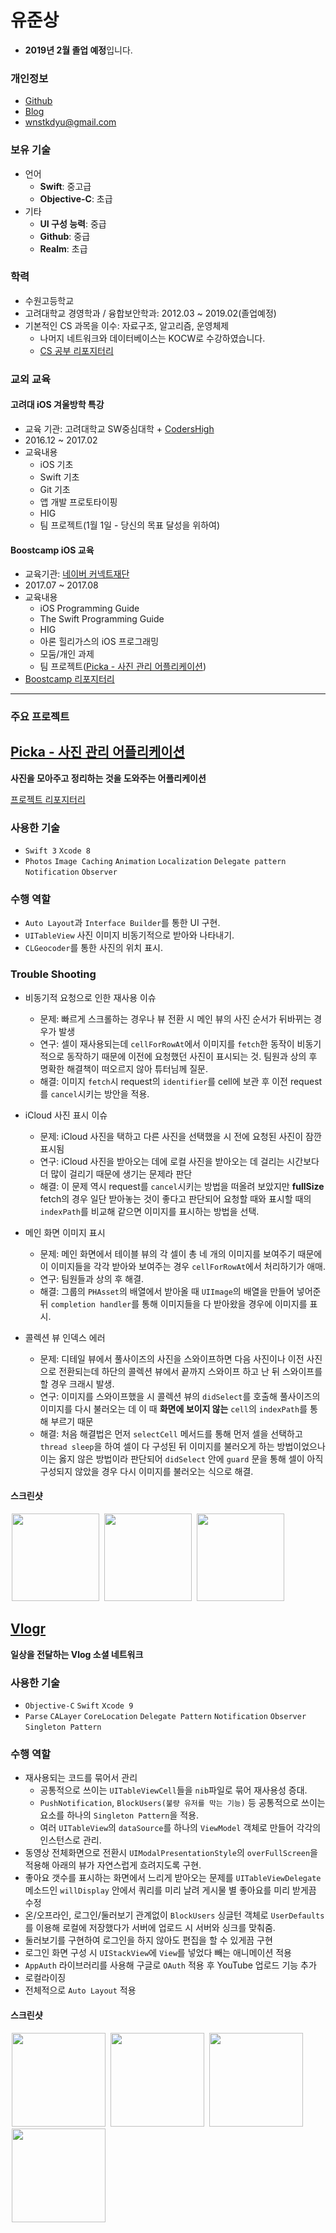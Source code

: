 # 유준상

- **2019년 2월 졸업 예정**입니다.

### 개인정보
- [Github](https://github.com/wnstkdyu)
- [Blog](https://wnstkdyu.github.io)
- [wnstkdyu@gmail.com](mailto:wnstkdyu@gmail.com)

### 보유 기술
- 언어
  - **Swift**: 중고급
  - **Objective-C**: 초급
- 기타
  - **UI 구성 능력**: 중급
  - **Github**: 중급
  - **Realm**: 초급

### 학력

- 수원고등학교
- 고려대학교 경영학과 / 융합보안학과: 2012.03 ~ 2019.02(졸업예정)
- 기본적인 CS 과목을 이수: 자료구조, 알고리즘, 운영체제
  - 나머지 네트워크와 데이터베이스는 KOCW로 수강하였습니다.
  - [CS 공부 리포지터리](https://github.com/wnstkdyu/CSStudy)

### 교외 교육

#### 고려대 iOS 겨울방학 특강

- 교육 기관: 고려대학교 SW중심대학 + [CodersHigh](https://codershigh.github.io/WebSite/)
- 2016.12 ~ 2017.02
- 교육내용
  - iOS 기초
  - Swift 기초
  - Git 기초
  - 앱 개발 프로토타이핑
  - HIG
  - 팀 프로젝트(1월 1일 - 당신의 목표 달성을 위하여)

#### Boostcamp iOS 교육

- 교육기관: [네이버 커넥트재단](http://boostcamp.connect.or.kr/)
-  2017.07 ~ 2017.08
- 교육내용
  - iOS Programming Guide
  - The Swift Programming Guide
  - HIG
  - 아론 힐리가스의 iOS 프로그래밍
  - 모둠/개인 과제
  - 팀 프로젝트([Picka - 사진 관리 어플리케이션]((https://itunes.apple.com/kr/app/picka-%EC%82%AC%EC%A7%84-%EA%B4%80%EB%A6%AC/id1274880048?mt=8)))
- [Boostcamp 리포지터리](https://github.com/wnstkdyu/boostcamp_iOS_Alpaca)

___

### 주요 프로젝트

## [Picka - 사진 관리 어플리케이션](https://itunes.apple.com/kr/app/picka-%EC%82%AC%EC%A7%84-%EA%B4%80%EB%A6%AC/id1274880048?mt=8)

**사진을 모아주고 정리하는 것을 도와주는 어플리케이션**

[프로젝트 리포지터리](https://github.com/RodoPacaGiraffe/BoostCamp_iOS_Electo)

### 사용한 기술
- `Swift 3` `Xcode 8`
- `Photos` `Image Caching` `Animation` `Localization` `Delegate pattern` `Notification` `Observer`

### 수행 역할

- `Auto Layout`과 `Interface Builder`를 통한 UI 구현.
- `UITableView` 사진 이미지 비동기적으로 받아와 나타내기.
- `CLGeocoder`를 통한 사진의 위치 표시.

### Trouble Shooting
-  비동기적 요청으로 인한 재사용 이슈

    - 문제: 빠르게 스크롤하는 경우나 뷰 전환 시 메인 뷰의 사진 순서가 뒤바뀌는 경우가 발생
    - 연구: 셀이 재사용되는데 `cellForRowAt`에서 이미지를 `fetch`한 동작이 비동기적으로 동작하기 때문에 이전에 요청했던 사진이 표시되는 것. 팀원과 상의 후 명확한 해결책이 떠오르지 않아 튜터님께 질문.
    - 해결: 이미지 `fetch`시 request의 `identifier`를 cell에 보관 후 이전 request를 `cancel`시키는 방안을 적용.

- iCloud 사진 표시 이슈

  - 문제: iCloud 사진을 택하고 다른 사진을 선택했을 시 전에 요청된 사진이 잠깐 표시됨
  - 연구: iCloud 사진을 받아오는 데에 로컬 사진을 받아오는 데 걸리는 시간보다 더 많이 걸리기 때문에 생기는 문제라 판단
  - 해결: 이 문제 역시 request를 `cancel`시키는 방법을 떠올려 보았지만 **fullSize** fetch의 경우 일단 받아놓는 것이 좋다고 판단되어 요청할 때와 표시할 때의 `indexPath`를 비교해 같으면 이미지를 표시하는 방법을 선택.

- 메인 화면 이미지 표시

  - 문제: 메인 화면에서 테이블 뷰의 각 셀이 총 네 개의 이미지를 보여주기 때문에 이 이미지들을 각각 받아와 보여주는 경우 `cellForRowAt`에서 처리하기가 애매.
  - 연구: 팀원들과 상의 후 해결.
  - 해결: 그룹의 `PHAsset`의 배열에서 받아올 때 `UIImage`의 배열을 만들어 넣어준 뒤 `completion handler`를 통해 이미지들을 다 받아왔을 경우에 이미지를 표시.

- 콜렉션 뷰 인덱스 에러

  - 문제: 디테일 뷰에서 풀사이즈의 사진을 스와이프하면 다음 사진이나 이전 사진으로 전환되는데 하단의 콜렉션 뷰에서 끝까지 스와이프 하고 난 뒤 스와이프를 할 경우 크래시 발생.
  - 연구: 이미지를 스와이프했을 시 콜렉션 뷰의 `didSelect`를 호출해 풀사이즈의 이미지를 다시 불러오는 데 이 때 **화면에 보이지 않는** `cell`의 `indexPath`를 통해 부르기 때문
  - 해결: 처음 해결법은 먼저 `selectCell` 메서드를 통해 먼저 셀을 선택하고 `thread sleep`을 하여 셀이 다 구성된 뒤 이미지를 불러오게 하는 방법이었으나 이는 옳지 않은 방법이라 판단되어 `didSelect` 안에 `guard` 문을 통해 셀이 아직 구성되지 않았을 경우 다시 이미지를 불러오는 식으로 해결.

#### 스크린샷

<img src="images/Picka_main.png" width="140" hspace="2"> <img src="images/Picka_detail.png" width="140" hspace="2"> <img src="images/Picka_temp.png" width="140" hspace="2">

## [Vlogr](https://itunes.apple.com/kr/app/vlogr/id1179975615?mt=8)

**일상을 전달하는 Vlog 소셜 네트워크**

### 사용한 기술
  - `Objective-C` `Swift` `Xcode 9`
  - `Parse` `CALayer` `CoreLocation` `Delegate Pattern` `Notification` `Observer` `Singleton Pattern`

### 수행 역할
- 재사용되는 코드를 묶어서 관리
  - 공통적으로 쓰이는 `UITableViewCell`들을 `nib`파일로 묶어 재사용성 증대.
  - `PushNotification`, `BlockUsers(불량 유저를 막는 기능)` 등 공통적으로 쓰이는 요소를 하나의 `Singleton Pattern`을 적용.
  - 여러 `UITableView`의 `dataSource`를 하나의 `ViewModel` 객체로 만들어 각각의 인스턴스로 관리.
- 동영상 전체화면으로 전환시 `UIModalPresentationStyle`의 `overFullScreen`을 적용해 아래의 뷰가 자연스럽게 흐려지도록 구현.
- 좋아요 갯수를 표시하는 화면에서 느리게 받아오는 문제를 `UITableViewDelegate` 메소드인 `willDisplay` 안에서 쿼리를 미리 날려 게시물 별 좋아요를 미리 받게끔 수정
- 온/오프라인, 로그인/둘러보기 관계없이 `BlockUsers` 싱글턴 객체로 `UserDefaults`를 이용해 로컬에 저장했다가 서버에 업로드 시 서버와 싱크를 맞춰줌.
- 둘러보기를 구현하여 로그인을 하지 않아도 편집을 할 수 있게끔 구현
- 로그인 화면 구성 시 `UIStackView`에 `View`를 넣었다 빼는 애니메이션 적용
- `AppAuth` 라이브러리를 사용해 구글로 `OAuth` 적용 후 YouTube 업로드 기능 추가
- 로컬라이징
- 전체적으로 `Auto Layout` 적용

#### 스크린샷

<img src="images/Vlogr_select.jpg" width="150" hspace="2"> <img src="images/Vlogr_edit.jpg" width="150" hspace="2"> <img src="images/Vlogr_info.jpg" width="150" hspace="2"> <img src="images/Vlogr_timeline.jpg" width="150" hspace="2">
